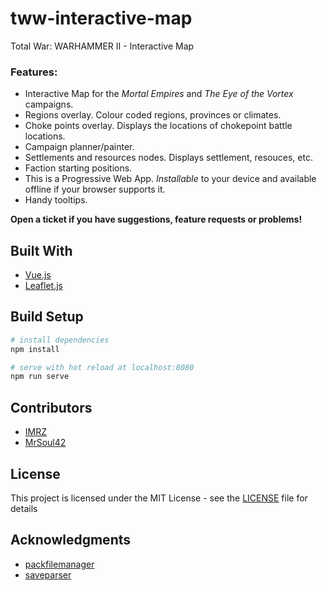 # tww-interactive-map

Total War: WARHAMMER II - Interactive Map

### Features:
* Interactive Map for the *Mortal Empires* and *The Eye of the Vortex* campaigns.
* Regions overlay. Colour coded regions, provinces or climates.
* Choke points overlay. Displays the locations of chokepoint battle locations.
* Campaign planner/painter.
* Settlements and resources nodes. Displays settlement, resouces, etc.
* Faction starting positions.
* This is a Progressive Web App. *Installable* to your device and available offline if your browser supports it.
* Handy tooltips.

**Open a ticket if you have suggestions, feature requests or problems!**

## Built With
* [Vue.js](https://vuejs.org/)
* [Leaflet.js](https://leafletjs.com/)

## Build Setup
``` bash
# install dependencies
npm install

# serve with hot reload at localhost:8080
npm run serve
```

## Contributors
* [IMRZ](https://github.com/IMRZ)
* [MrSoul42](https://github.com/MrSoul42)

## License
This project is licensed under the MIT License - see the [LICENSE](LICENSE) file for details

## Acknowledgments
* [packfilemanager](https://sourceforge.net/projects/packfilemanager/)
* [saveparser](https://sourceforge.net/projects/saveparser/)
